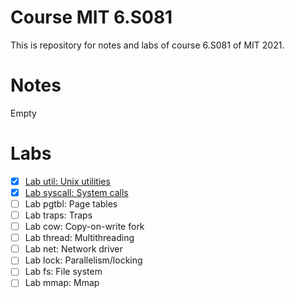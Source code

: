 # Course MIT 6.S081
This is repository for notes and labs of course 6.S081 of MIT 2021.
# Notes
Empty
# Labs
- [x] [Lab util: Unix utilities](https://github.com/QRWells/Course-6.S081-2021/tree/util)
- [x] [Lab syscall: System calls](https://github.com/QRWells/Course-6.S081-2021/tree/syscall)
- [ ] Lab pgtbl: Page tables
- [ ] Lab traps: Traps
- [ ] Lab cow: Copy-on-write fork
- [ ] Lab thread: Multithreading
- [ ] Lab net: Network driver
- [ ] Lab lock: Parallelism/locking
- [ ] Lab fs: File system
- [ ] Lab mmap: Mmap